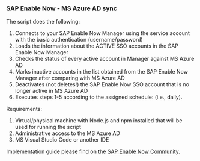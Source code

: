 <h3>SAP Enable Now - MS Azure AD sync</h3>

The script does the following:
<ol>
<li>Connects to your SAP Enable Now Manager using the service account with the basic authentication (username/password)</li>
<li>Loads the information about the ACTIVE SSO accounts in the SAP Enable Now Manager</li>
<li>Checks the status of every active account in Manager against MS Azure AD</li>
<li>Marks inactive accounts in the list obtained from the SAP Enable Now Manager after comparing with MS Azure AD</li>
<li>Deactivates (not deletes!) the SAP Enable Now SSO account that is no longer active in MS Azure AD</li>
<li>Executes steps 1-5 according to the assigned schedule: (i.e., daily).</li>
</ol>
<p>
Requirements:
  <ol>  
<li>Virtual/physical machine with Node.js and npm installed that will be used for running the script</li>
<li>Administrative access to the MS Azure AD</li>
<li>MS Visual Studio Code or another IDE</li>
  </ol>
  
  <p> Implementation guide please find on the <a href="https://blogs.sap.com/2022/11/08/keeping-sap-enable-now-sso-accounts-synced-with-azure-ad/" target="_blank">SAP Enable Now Community</a>.
